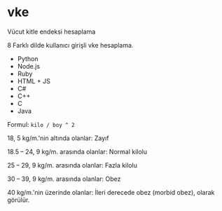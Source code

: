 # vke
Vücut kitle endeksi hesaplama

8 Farklı dilde kullanıcı girişli vke hesaplama.

- Python
- Node.js
- Ruby
- HTML + JS
- C#
- C++
- C
- Java

Formul: `kilo / boy ^ 2`

18, 5 kg/m.'nin altında olanlar: Zayıf

18.5 – 24, 9 kg/m. arasında olanlar: Normal kilolu

25 – 29, 9 kg/m. arasında olanlar: Fazla kilolu

30 – 39, 9 kg/m. arasında olanlar: Obez

40 kg/m.'nin üzerinde olanlar: İleri derecede obez (morbid obez), olarak görülür.
